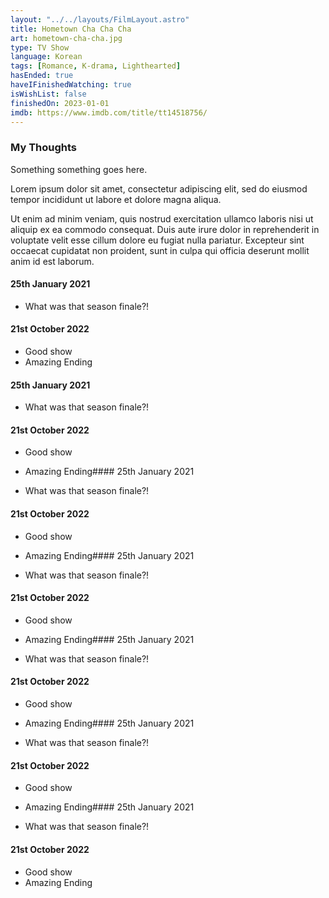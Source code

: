 ```yaml
---
layout: "../../layouts/FilmLayout.astro"
title: Hometown Cha Cha Cha
art: hometown-cha-cha.jpg
type: TV Show
language: Korean
tags: [Romance, K-drama, Lighthearted]
hasEnded: true
haveIFinishedWatching: true
isWishList: false
finishedOn: 2023-01-01
imdb: https://www.imdb.com/title/tt14518756/
---
```


### My Thoughts

Something something goes here.

Lorem ipsum dolor sit amet, consectetur adipiscing elit, sed do eiusmod tempor incididunt ut labore et dolore magna aliqua.

Ut enim ad minim veniam, quis nostrud exercitation ullamco laboris nisi ut aliquip ex ea commodo consequat. Duis aute irure dolor in reprehenderit in voluptate velit esse cillum dolore eu fugiat nulla pariatur. Excepteur sint occaecat cupidatat non proident, sunt in culpa qui officia deserunt mollit anim id est laborum.

#### 25th January 2021

- What was that season finale?!

#### 21st October 2022

- Good show
- Amazing Ending

#### 25th January 2021

- What was that season finale?!

#### 21st October 2022

- Good show
- Amazing Ending#### 25th January 2021

- What was that season finale?!

#### 21st October 2022

- Good show
- Amazing Ending#### 25th January 2021

- What was that season finale?!

#### 21st October 2022

- Good show
- Amazing Ending#### 25th January 2021

- What was that season finale?!

#### 21st October 2022

- Good show
- Amazing Ending#### 25th January 2021

- What was that season finale?!

#### 21st October 2022

- Good show
- Amazing Ending#### 25th January 2021

- What was that season finale?!

#### 21st October 2022

- Good show
- Amazing Ending
